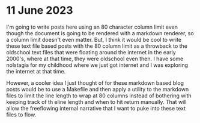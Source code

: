 # 11 June 2023

I'm going to write posts here using an 80 character column limit even though
the document is going to be rendered with a markdown renderer, so a column 
limit doesn't even matter. But, I think it would be cool to write these text
file based posts with the 80 column limit as a throwback to the oldschool
text files that were floating around the internet in the early 2000's, where at
that time, they were oldschool even then. I have some nolstagia for my 
childhood where we just got internet and I was exploring the internet at that
time. 

However, a cooler idea I just thought of for these markdown based blog posts would be to use a Makefile and then apply a utility to the markdown files to limit the line length to wrap at 80 columns instead of bothering with keeping track of th eline length and when to hit return manually. That will allow the freeflowing internal narrative that I want to puke into these text files to flow.

